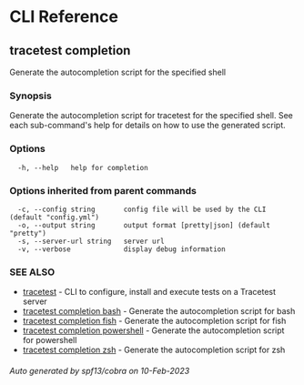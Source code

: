 # CLI Reference
## tracetest completion

Generate the autocompletion script for the specified shell

### Synopsis

Generate the autocompletion script for tracetest for the specified shell.
See each sub-command's help for details on how to use the generated script.


### Options

```
  -h, --help   help for completion
```

### Options inherited from parent commands

```
  -c, --config string       config file will be used by the CLI (default "config.yml")
  -o, --output string       output format [pretty|json] (default "pretty")
  -s, --server-url string   server url
  -v, --verbose             display debug information
```

### SEE ALSO

* [tracetest](tracetest.md)	 - CLI to configure, install and execute tests on a Tracetest server
* [tracetest completion bash](tracetest_completion_bash.md)	 - Generate the autocompletion script for bash
* [tracetest completion fish](tracetest_completion_fish.md)	 - Generate the autocompletion script for fish
* [tracetest completion powershell](tracetest_completion_powershell.md)	 - Generate the autocompletion script for powershell
* [tracetest completion zsh](tracetest_completion_zsh.md)	 - Generate the autocompletion script for zsh

###### Auto generated by spf13/cobra on 10-Feb-2023
